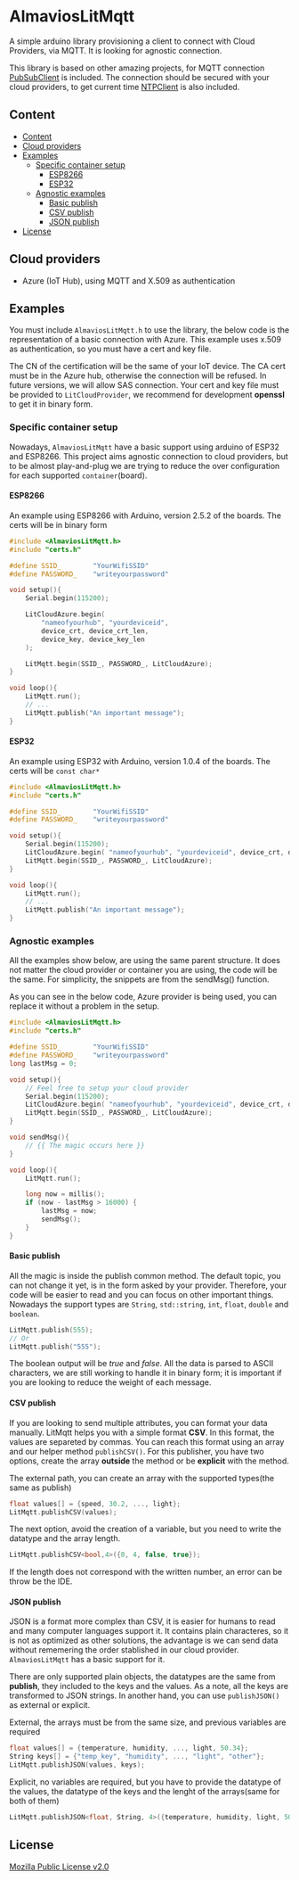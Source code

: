 # AlmaviosLitMqtt
A simple arduino library provisioning a client to connect with Cloud Providers, via MQTT. It is looking for agnostic connection. 

This library is based on other amazing projects, for MQTT connection [PubSubClient](https://github.com/knolleary/pubsubclient) is included. The connection should be secured with your cloud providers, to get current time [NTPClient](https://github.com/arduino-libraries/NTPClient) is also included.

## Content
* [Content](#content)
* [Cloud providers](#cloud-providers)
* [Examples](#examples)
  * [Specific container setup](#specific-container-setup)
    * [ESP8266](#esp8266)
    * [ESP32](#esp32)
  * [Agnostic examples](#agnostic-examples)
    * [Basic publish](#basic-publish)
    * [CSV publish](#csv-publish)
    * [JSON publish](#json-publish)
* [License](#license)

## Cloud providers

* Azure (IoT Hub), using MQTT and X.509 as authentication

## Examples

You must include `AlmaviosLitMqtt.h` to use the library, the below code is the representation of a basic connection with Azure. This example uses x.509 as authentication, so you must have a cert and key file.

The CN of the certification will be the same of your IoT device. The CA cert must be in the Azure hub, otherwise the connection will be refused. In future versions, we will allow SAS connection. Your cert and key file must be provided to `LitCloudProvider`, we recommend for development **openssl** to get it in binary form.

### Specific container setup

Nowadays, `AlmaviosLitMqtt` have a basic support using arduino of ESP32 and ESP8266. This project aims agnostic connection to cloud providers, but to be almost play-and-plug we are trying to reduce the over configuration for each supported `container`(board). 

#### ESP8266

An example using ESP8266 with Arduino, version 2.5.2 of the boards. The certs will be in binary form

```C++
#include <AlmaviosLitMqtt.h>
#include "certs.h"

#define SSID_        "YourWifiSSID"
#define PASSWORD_    "writeyourpassword"

void setup(){
    Serial.begin(115200);

    LitCloudAzure.begin(
        "nameofyourhub", "yourdeviceid",
        device_crt, device_crt_len,
        device_key, device_key_len
    );

    LitMqtt.begin(SSID_, PASSWORD_, LitCloudAzure);
}

void loop(){
    LitMqtt.run();
    // ...
    LitMqtt.publish("An important message");
}
```

#### ESP32

An example using ESP32 with Arduino, version 1.0.4 of the boards. The certs will be `const char*`

```C++
#include <AlmaviosLitMqtt.h>
#include "certs.h"

#define SSID_        "YourWifiSSID"
#define PASSWORD_    "writeyourpassword"

void setup(){
    Serial.begin(115200);
    LitCloudAzure.begin( "nameofyourhub", "yourdeviceid", device_crt, device_key);
    LitMqtt.begin(SSID_, PASSWORD_, LitCloudAzure);
}

void loop(){
    LitMqtt.run();
    // ...
    LitMqtt.publish("An important message");
}
```

### Agnostic examples

All the examples show below, are using the same parent structure. It does not matter the cloud provider or container you are using, the code will be the same. For simplicity, the snippets are from the sendMsg() function.

As you can see in the below code, Azure provider is being used, you can replace it without a problem in the setup. 

```C++
#include <AlmaviosLitMqtt.h>
#include "certs.h"

#define SSID_        "YourWifiSSID"
#define PASSWORD_    "writeyourpassword"
long lastMsg = 0;

void setup(){
    // Feel free to setup your cloud provider
    Serial.begin(115200);
    LitCloudAzure.begin( "nameofyourhub", "yourdeviceid", device_crt, device_key);
    LitMqtt.begin(SSID_, PASSWORD_, LitCloudAzure);
}

void sendMsg(){
    // {{ The magic occurs here }}
}

void loop(){
    LitMqtt.run();   

    long now = millis();
    if (now - lastMsg > 16000) {
        lastMsg = now;
        sendMsg();
    }
} 
```

#### Basic publish

All the magic is inside the publish common method. The default topic, you can not change it yet, is in the form asked by your provider. Therefore, your code will be easier to read and you can focus on other important things. Nowadays the support types are `String`, `std::string`, `int`, `float`, `double` and `boolean`. 

```C++
LitMqtt.publish(555);
// Or
LitMqtt.publish("555");
```

The boolean output will be *true* and *false*. All the data is parsed to ASCII characters, we are still working to handle it in binary form; it is important if you are looking to reduce the weight of each message. 

#### CSV publish

If you are looking to send multiple attributes, you can format your data manually. LitMqtt helps you with a simple format **CSV**. In this format, the values are separeted by commas. You can reach this format using an array and our helper method `publishCSV()`. For this publisher, you have two options, create the array **outside** the method or be **explicit** with the method.

The external path, you can create an array with the supported types(the same as publish)
```C++
float values[] = {speed, 30.2, ..., light};
LitMqtt.publishCSV(values);
```

The next option, avoid the creation of a variable, but you need to write the datatype and the array length. 

```C++
LitMqtt.publishCSV<bool,4>({0, 4, false, true});
```

If the length does not correspond with the written number, an error can be throw be the IDE.

#### JSON publish

JSON is a format more complex than CSV, it is easier for humans to read and many computer languages support it. It contains plain characteres, so it is not as optimized as other solutions, the advantage is we can send data without rememering the order stablished in our cloud provider. `AlmaviosLitMqtt` has a basic support for it.

There are only supported plain objects, the datatypes are the same from **publish**, they included to the keys and the values. As a note, all the keys are transformed to JSON strings. In another hand, you can use  `publishJSON()` as external or explicit.

External, the arrays must be from the same size, and previous variables are required
```C++
float values[] = {temperature, humidity, ..., light, 50.34};
String keys[] = {"temp_key", "humidity", ..., "light", "other"};
LitMqtt.publishJSON(values, keys);
```

Explicit, no variables are required, but you have to provide the datatype of the values, the datatype of the keys and the lenght of the arrays(same for both of them)
```C++
LitMqtt.publishJSON<float, String, 4>({temperature, humidity, light, 50.34}, {"temp_key", "humidity", "light", "other"});
```


## License
[Mozilla Public License v2.0](https://github.com/almavios/almavios-lit-mqtt/blob/master/LICENSE)

